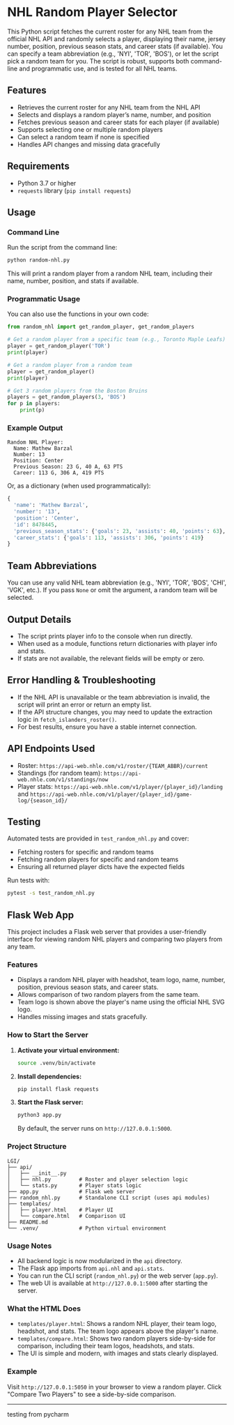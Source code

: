 # NHL Random Player Selector

This Python script fetches the current roster for any NHL team from the official NHL API and randomly selects a player, displaying their name, jersey number, position, previous season stats, and career stats (if available). You can specify a team abbreviation (e.g., 'NYI', 'TOR', 'BOS'), or let the script pick a random team for you. The script is robust, supports both command-line and programmatic use, and is tested for all NHL teams.

## Features

- Retrieves the current roster for any NHL team from the NHL API
- Selects and displays a random player’s name, number, and position
- Fetches previous season and career stats for each player (if available)
- Supports selecting one or multiple random players
- Can select a random team if none is specified
- Handles API changes and missing data gracefully

## Requirements

- Python 3.7 or higher
- `requests` library (`pip install requests`)

## Usage

### Command Line

Run the script from the command line:

```bash
python random-nhl.py
```

This will print a random player from a random NHL team, including their name, number, position, and stats if available.

### Programmatic Usage

You can also use the functions in your own code:

```python
from random_nhl import get_random_player, get_random_players

# Get a random player from a specific team (e.g., Toronto Maple Leafs)
player = get_random_player('TOR')
print(player)

# Get a random player from a random team
player = get_random_player()
print(player)

# Get 3 random players from the Boston Bruins
players = get_random_players(3, 'BOS')
for p in players:
    print(p)
```

### Example Output

```text
Random NHL Player:
  Name: Mathew Barzal
  Number: 13
  Position: Center
  Previous Season: 23 G, 40 A, 63 PTS
  Career: 113 G, 306 A, 419 PTS
```

Or, as a dictionary (when used programmatically):

```python
{
  'name': 'Mathew Barzal',
  'number': '13',
  'position': 'Center',
  'id': 8478445,
  'previous_season_stats': {'goals': 23, 'assists': 40, 'points': 63},
  'career_stats': {'goals': 113, 'assists': 306, 'points': 419}
}
```

## Team Abbreviations

You can use any valid NHL team abbreviation (e.g., 'NYI', 'TOR', 'BOS', 'CHI', 'VGK', etc.). If you pass `None` or omit the argument, a random team will be selected.

## Output Details

- The script prints player info to the console when run directly.
- When used as a module, functions return dictionaries with player info and stats.
- If stats are not available, the relevant fields will be empty or zero.

## Error Handling & Troubleshooting

- If the NHL API is unavailable or the team abbreviation is invalid, the script will print an error or return an empty list.
- If the API structure changes, you may need to update the extraction logic in `fetch_islanders_roster()`.
- For best results, ensure you have a stable internet connection.

## API Endpoints Used

- Roster: `https://api-web.nhle.com/v1/roster/{TEAM_ABBR}/current`
- Standings (for random team): `https://api-web.nhle.com/v1/standings/now`
- Player stats: `https://api-web.nhle.com/v1/player/{player_id}/landing` and `https://api-web.nhle.com/v1/player/{player_id}/game-log/{season_id}/`

## Testing

Automated tests are provided in `test_random_nhl.py` and cover:

- Fetching rosters for specific and random teams
- Fetching random players for specific and random teams
- Ensuring all returned player dicts have the expected fields

Run tests with:

```bash
pytest -s test_random_nhl.py
```

## Flask Web App

This project includes a Flask web server that provides a user-friendly interface for viewing random NHL players and comparing two players from any team.

### Features
- Displays a random NHL player with headshot, team logo, name, number, position, previous season stats, and career stats.
- Allows comparison of two random players from the same team.
- Team logo is shown above the player's name using the official NHL SVG logo.
- Handles missing images and stats gracefully.


### How to Start the Server

1. **Activate your virtual environment:**
   ```sh
   source .venv/bin/activate
   ```
2. **Install dependencies:**
   ```sh
   pip install flask requests
   ```
3. **Start the Flask server:**
   ```sh
   python3 app.py
   ```
   By default, the server runs on `http://127.0.0.1:5000`.

### Project Structure

```
LGI/
├── api/
│   ├── __init__.py
│   ├── nhl.py         # Roster and player selection logic
│   └── stats.py       # Player stats logic
├── app.py             # Flask web server
├── random_nhl.py      # Standalone CLI script (uses api modules)
├── templates/
│   ├── player.html    # Player UI
│   └── compare.html   # Comparison UI
├── README.md
└── .venv/             # Python virtual environment
```

### Usage Notes
- All backend logic is now modularized in the `api` directory.
- The Flask app imports from `api.nhl` and `api.stats`.
- You can run the CLI script (`random_nhl.py`) or the web server (`app.py`).
- The web UI is available at `http://127.0.0.1:5000` after starting the server.

### What the HTML Does
- `templates/player.html`: Shows a random NHL player, their team logo, headshot, and stats. The team logo appears above the player's name.
- `templates/compare.html`: Shows two random players side-by-side for comparison, including their team logos, headshots, and stats.
- The UI is simple and modern, with images and stats clearly displayed.

### Example
Visit `http://127.0.0.1:5050` in your browser to view a random player. Click "Compare Two Players" to see a side-by-side comparison.

---


testing from pycharm